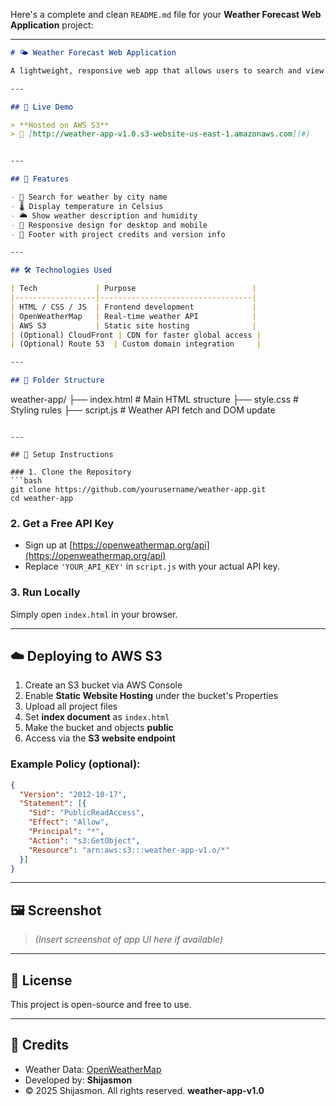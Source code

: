 Here's a complete and clean `README.md` file for your **Weather Forecast Web Application** project:

---

```markdown
# 🌤️ Weather Forecast Web Application

A lightweight, responsive web app that allows users to search and view real-time weather data by city name using the **OpenWeatherMap API**. Built with HTML, CSS, and JavaScript, and deployed via **AWS S3**.

---

## 🚀 Live Demo

> **Hosted on AWS S3**  
> 🔗 [http://weather-app-v1.0.s3-website-us-east-1.amazonaws.com](#)  


---

## 📌 Features

- 🔎 Search for weather by city name
- 🌡️ Display temperature in Celsius
- 🌥️ Show weather description and humidity
- 📱 Responsive design for desktop and mobile
- 📄 Footer with project credits and version info

---

## 🛠️ Technologies Used

| Tech             | Purpose                          |
|------------------|----------------------------------|
| HTML / CSS / JS  | Frontend development             |
| OpenWeatherMap   | Real-time weather API            |
| AWS S3           | Static site hosting              |
| (Optional) CloudFront | CDN for faster global access |
| (Optional) Route 53  | Custom domain integration     |

---

## 📂 Folder Structure

```

weather-app/
├── index.html       # Main HTML structure
├── style.css        # Styling rules
├── script.js        # Weather API fetch and DOM update

````

---

## 🔧 Setup Instructions

### 1. Clone the Repository
```bash
git clone https://github.com/yourusername/weather-app.git
cd weather-app
````

### 2. Get a Free API Key

* Sign up at [https://openweathermap.org/api](https://openweathermap.org/api)
* Replace `'YOUR_API_KEY'` in `script.js` with your actual API key.

### 3. Run Locally

Simply open `index.html` in your browser.

---

## ☁️ Deploying to AWS S3

1. Create an S3 bucket via AWS Console
2. Enable **Static Website Hosting** under the bucket's Properties
3. Upload all project files
4. Set **index document** as `index.html`
5. Make the bucket and objects **public**
6. Access via the **S3 website endpoint**

### Example Policy (optional):

```json
{
  "Version": "2012-10-17",
  "Statement": [{
    "Sid": "PublicReadAccess",
    "Effect": "Allow",
    "Principal": "*",
    "Action": "s3:GetObject",
    "Resource": "arn:aws:s3:::weather-app-v1.o/*"
  }]
}
```

---

## 🖼️ Screenshot

> *(Insert screenshot of app UI here if available)*

---

## 📜 License

This project is open-source and free to use.

---

## 📣 Credits

* Weather Data: [OpenWeatherMap](https://openweathermap.org/)
* Developed by: **Shijasmon**
* © 2025 Shijasmon. All rights reserved. **weather-app-v1.0**

```
